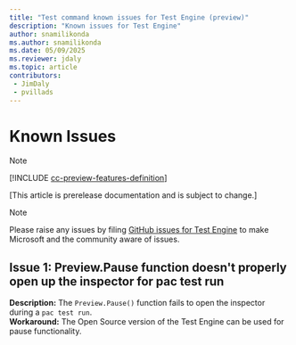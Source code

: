 ```yaml
---
title: "Test command known issues for Test Engine (preview)"
description: "Known issues for Test Engine"
author: snamilikonda
ms.author: snamilikonda
ms.date: 05/09/2025
ms.reviewer: jdaly
ms.topic: article
contributors:
 - JimDaly
 - pvillads
---
```


# Known Issues

> [!NOTE]
> [!INCLUDE [cc-preview-features-definition](../includes/cc-preview-features-definition.md)]

[This article is prerelease documentation and is subject to change.]

> [!NOTE]
> Please raise any issues by filing [GitHub issues for Test Engine](https://github.com/microsoft/PowerApps-TestEngine/issues) to make Microsoft and the community aware of issues.

## Issue 1: Preview.Pause function doesn't properly open up the inspector for pac test run

**Description:** The `Preview.Pause()` function fails to open the inspector during a `pac test run`.  
**Workaround:** The Open Source version of the Test Engine can be used for pause functionality.



